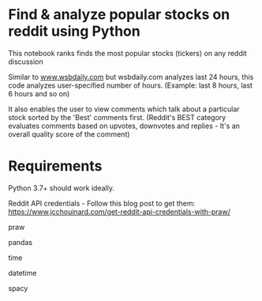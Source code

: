 # Find & analyze popular stocks on reddit using Python

This notebook ranks finds the most popular stocks (tickers) on any reddit discussion

Similar to www.wsbdaily.com but wsbdaily.com analyzes last 24 hours, this code analyzes user-specified number of hours. (Example: last 8 hours, last 6 hours and so on)

It also enables the user to view comments which talk about a particular stock sorted by the 'Best' comments first. (Reddit's BEST category evaluates comments based on upvotes, downvotes and replies - It's an overall quality score of the comment) 

# Requirements
Python 3.7+ should work ideally.

Reddit API credentials - Follow this blog post to get them: https://www.jcchouinard.com/get-reddit-api-credentials-with-praw/

praw 

pandas 

time

datetime

spacy

